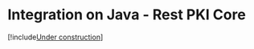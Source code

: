 ﻿# Integration on Java - Rest PKI Core

[!include[Under construction](../../../includes/under-construction.md)]
